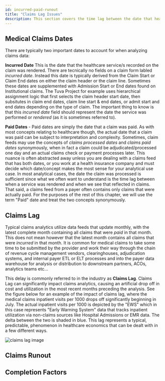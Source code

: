 ```yaml
---
id: incurred-paid-runout
title: "Claims Lag Issues"
description: This section covers the time lag between the date that healthcare services are performed (i.e. claims are incurred) and when they are processed and paid, and common approaches to accounting for this lag in analytics. 
---
```


## Medical Claims Dates

There are typically two important dates to account for when analyzing claims data:

**Incurred Date** This is the date that the healthcare service/s recorded on the claim was rendered. There are tecnically no fields on a claim form labled *incurred date*. Instead this date is typically derived from the Claim Start or Claim End dates on either the claim header or the claim line. Sometimes these dates are supplemented with Admission Start or End dates found on Institutional claims. The Tuva Project for example uses hierarchical assignment logic that first selects the claim header start date, then subsitutes in claim end dates, claim line start & end dates, or admit start and end dates depending on the type of claim. The important thing to know is that this *incurred date* field should represent the date the service was performed or *rendered* (as it is sometimes referred to). 

**Paid Dates** - Paid dates are simply the date that a claim was paid. As with most concepts relating to healthcare though, the actual date that a claim was paid can be subject to interpretation and complexity. Sometimes, claim feeds may use the concepts of *claims processed dates* and *claims paid dates* synonymously, when in fact a claim could be adjudicated/processed one day and an actual claims check or payment processes later. This nuance is often abstracted away unless you are dealing with a claims feed that has both dates, or you work at a health insurance company and must decide which date/concept makes the most sense for your analytical use case. In most analytical cases, the date the claim was processed is sufficient since what we often want to understand is the time lag between when a service was rendered and when we see that reflected in claims. That said, a claims feed from a payer often contains only claims that were actually paid. For the purposes of the rest of this chapter, we will use the term "Paid" date and treat the two concepts synonymously. 

## Claims Lag
Typical claims analytics utilize data feeds that update monthly, with the latest complete month containing all claims that were *paid* in that month. This does not mean however that the latest month contains all claims that were *incurred* in that month. It is common for medical claims to take some time to be submitted by the provider and work their way through the chain of revenue cycle management vendors, clearinghouses, adjudication systems, and internal payer ETL or ELT processes and into the payer data warehouse for analysis or distribution to downstream partners, ACOs, analytics teams etc... 

This delay is commonly referred to in the industry as **Claims Lag**. Claims Lag can significantly impact claims analytics, causing an artificial drop off in cost and utilization in the most recent months preceding the analysis. See the figure below for an example of the impact of claims lag, where the medical claims inpatient visits per 1000 drops off significantly beginning in July. The actual inpatient visits per 1000 is depicted by the "EWS" which in this case represents "Early Warning System" data that tracks inpatient utilization via non-claims sources like Hospital Admissions or EMR data. The delta between the two is shaded in blue. This lag represents a typical, predictable, phenomenon in healthcare economics that can be dealt with in a few different ways. 

![claims lag image](/img/claims_lag.png)

## Claims Runout

## Completion Factors